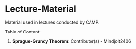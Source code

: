 # Lecture-Material
Material used in lectures conducted by CAMP.

Table of Content:

1. **Sprague-Grundy Theorem**: Contributor(s) - Mindjolt2406

